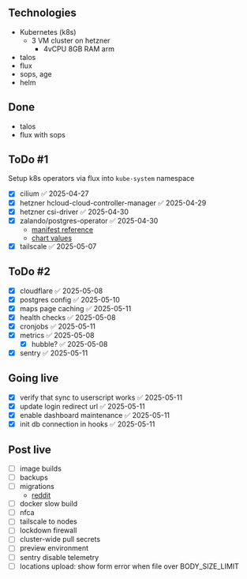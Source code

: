 ## Technologies
- Kubernetes (k8s)
  - 3 VM cluster on hetzner
    - 4vCPU 8GB RAM arm
- talos
- flux
- sops, age
- helm

## Done
- talos
- flux with sops

## ToDo #1
Setup k8s operators via flux into `kube-system` namespace
- [x] cilium ✅ 2025-04-27
- [x] hetzner hcloud-cloud-controller-manager ✅ 2025-04-29
- [x] hetzner csi-driver ✅ 2025-04-30
- [x] zalando/postgres-operator ✅ 2025-04-30
  - [manifest reference](https://github.com/zalando/postgres-operator/blob/master/docs/reference/cluster_manifest.md) 
  - [chart values](https://github.com/zalando/postgres-operator/blob/master/charts/postgres-operator/values.yaml)
- [x] tailscale ✅ 2025-05-07

## ToDo #2
- [x] cloudflare ✅ 2025-05-08
- [x] postgres config ✅ 2025-05-10
- [x] maps page caching ✅ 2025-05-11
- [x] health checks ✅ 2025-05-08
- [x] cronjobs ✅ 2025-05-11
- [x] metrics ✅ 2025-05-08
	- [x] hubble? ✅ 2025-05-08
- [x] sentry ✅ 2025-05-11

## Going live
- [x] verify that sync to userscript works ✅ 2025-05-11
- [x] update login redirect url ✅ 2025-05-11
- [x] enable dashboard maintenance ✅ 2025-05-11
- [x] init db connection in hooks ✅ 2025-05-11

## Post live
- [ ] image builds
- [ ] backups
- [ ] migrations
	- [reddit](https://www.reddit.com/r/sveltejs/comments/1cfupem/comment/l1s83z4/?utm_source=share&utm_medium=web3x&utm_name=web3xcss&utm_term=1&utm_content=share_button)
- [ ] docker slow build
- [ ] nfca
- [ ] tailscale to nodes
- [ ] lockdown firewall
- [ ] cluster-wide pull secrets
- [ ] preview environment
- [ ] sentry disable telemetry
- [ ] locations upload: show form error when file over BODY_SIZE_LIMIT

